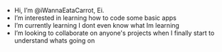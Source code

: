 - Hi, I’m @iWannaEataCarrot, Ei.
- I’m interested in learning how to code some basic apps
- I’m currently learning I dont even know what Im learning
- I’m looking to collaborate on anyone's projects when I finally start to understand whats going on

<!---
iWannaEataCarrot/iWannaEataCarrot is a ✨ special ✨ repository because its `README.md` (this file) appears on your GitHub profile.
You can click the Preview link to take a look at your changes.
--->
